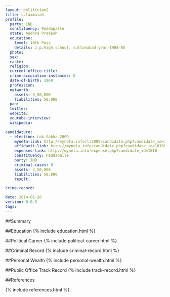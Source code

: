 ```yaml
---
layout: politician2
title: s.laxmaiah
profile: 
  party: IND
  constituency: Peddapalle
  state: Andhra Pradesh
  education: 
    level: 10th Pass
    details: z.p.high school, sultanabad year-1984-85
  photo: 
  sex: 
  caste: 
  religion: 
  current-office-title: 
  crime-accusation-instances: 0
  date-of-birth: 1969
  profession: 
  networth: 
    assets: 3,50,000
    liabilities: 50,000
  pan: 
  twitter: 
  website: 
  youtube-interview: 
  wikipedia: 

candidature: 
  - election: Lok Sabha 2009
    myneta-link: http://myneta.info/ls2009/candidate.php?candidate_id=1010
    affidavit-link: http://myneta.info/candidate.php?candidate_id=1010&scan=original
    expenses-link: http://myneta.info/expense.php?candidate_id=1010
    constituency: Peddapalle 
    party: IND
    criminal-cases: 0
    assets: 3,50,000
    liabilities: 50,000
    result:  

crime-record: 

date: 2014-01-28
version: 0.0.5
tags: 
---
```

##Summary


##Education
{% include education.html %}


##Political Career
{% include political-career.html %}


##Criminal Record
{% include criminal-record.html %}


##Personal Wealth
{% include personal-wealth.html %}


##Public Office Track Record
{% include track-record.html %}


##References


{% include references.html %}